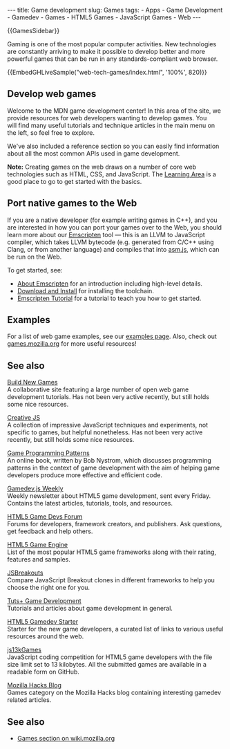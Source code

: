 --- title: Game development slug: Games tags: - Apps - Game Development - Gamedev - Games - HTML5 Games - JavaScript Games - Web ---

{{GamesSidebar}}

<span class="seoSummary">Gaming is one of the most popular computer activities. New technologies are constantly arriving to make it possible to develop better and more powerful games that can be run in any standards-compliant web browser.</span>

{{EmbedGHLiveSample("web-tech-games/index.html", '100%', 820)}}

## Develop web games

Welcome to the MDN game development center! In this area of the site, we provide resources for web developers wanting to develop games. You will find many useful tutorials and technique articles in the main menu on the left, so feel free to explore.

We've also included a reference section so you can easily find information about all the most common APIs used in game development.

**Note:** Creating games on the web draws on a number of core web technologies such as HTML, CSS, and JavaScript. The [Learning Area](/en-US/docs/Learn) is a good place to go to get started with the basics.

## Port native games to the Web

If you are a native developer (for example writing games in C++), and you are interested in how you can port your games over to the Web, you should learn more about our [Emscripten](https://kripken.github.io/emscripten-site/index.html) tool — this is an LLVM to JavaScript compiler, which takes LLVM bytecode (e.g. generated from C/C++ using Clang, or from another language) and compiles that into [asm.js](/en-US/docs/Games/Tools/asm.js), which can be run on the Web.

To get started, see:

- [About Emscripten](https://kripken.github.io/emscripten-site/docs/introducing_emscripten/about_emscripten.html) for an introduction including high-level details.
- [Download and Install](https://kripken.github.io/emscripten-site/docs/getting_started/downloads.html) for installing the toolchain.
- [Emscripten Tutorial](https://kripken.github.io/emscripten-site/docs/getting_started/Tutorial.html) for a tutorial to teach you how to get started.

## Examples

For a list of web game examples, see our [examples page](/en-US/docs/Games/Examples). Also, check out [games.mozilla.org](https://games.mozilla.org/) for more useful resources!

## See also

[Build New Games](http://buildnewgames.com/)  
A collaborative site featuring a large number of open web game development tutorials. Has not been very active recently, but still holds some nice resources.

[Creative JS](http://creativejs.com/)  
A collection of impressive JavaScript techniques and experiments, not specific to games, but helpful nonetheless. Has not been very active recently, but still holds some nice resources.

[Game Programming Patterns](https://gameprogrammingpatterns.com/)  
An online book, written by Bob Nystrom, which discusses programming patterns in the context of game development with the aim of helping game developers produce more effective and efficient code.

[Gamedev.js Weekly](https://gamedevjsweekly.com/)  
Weekly newsletter about HTML5 game development, sent every Friday. Contains the latest articles, tutorials, tools, and resources.

[HTML5 Game Devs Forum](https://www.html5gamedevs.com/)  
Forums for developers, framework creators, and publishers. Ask questions, get feedback and help others.

<!-- -->

[HTML5 Game Engine](https://html5gameengine.com/)  
List of the most popular HTML5 game frameworks along with their rating, features and samples.

[JSBreakouts](https://www.jsbreakouts.org/)  
Compare JavaScript Breakout clones in different frameworks to help you choose the right one for you.

[Tuts+ Game Development](https://gamedevelopment.tutsplus.com/)  
Tutorials and articles about game development in general.

[HTML5 Gamedev Starter](https://html5devstarter.enclavegames.com/)  
Starter for the new game developers, a curated list of links to various useful resources around the web.

[js13kGames](https://js13kgames.com/)  
JavaScript coding competition for HTML5 game developers with the file size limit set to 13 kilobytes. All the submitted games are available in a readable form on GitHub.

[Mozilla Hacks Blog](https://hacks.mozilla.org/category/games/)  
Games category on the Mozilla Hacks blog containing interesting gamedev related articles.

## See also

- [Games section on wiki.mozilla.org](https://wiki.mozilla.org/Platform/Games)
